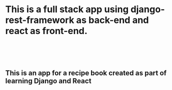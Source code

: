 <h1>This is a full stack app using django-rest-framework as back-end and react as front-end.<h1/> <br/>
<h2>This is an app for a recipe book created as part of learning Django and React </h2> <br/>


